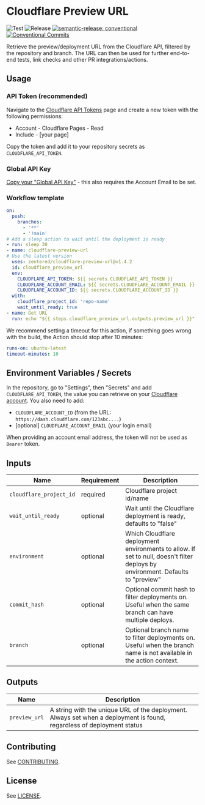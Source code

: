 # Cloudflare Preview URL

![Test](https://github.com/zentered/cloudflare-preview-url/workflows/Test/badge.svg)
![Release](https://github.com/zentered/cloudflare-preview-url/workflows/Publish/badge.svg)
[![semantic-release: conventional](https://img.shields.io/badge/semantic--release-conventional-e10079?logo=semantic-release)](https://github.com/semantic-release/semantic-release)
[![Conventional Commits](https://img.shields.io/badge/Conventional%20Commits-1.0.0-yellow.svg)](https://conventionalcommits.org)

Retrieve the preview/deployment URL from the Cloudflare API, filtered by the
repository and branch. The URL can then be used for further end-to-end tests,
link checks and other PR integrations/actions.

## Usage

### API Token (recommended)

Navigate to the
[Cloudflare API Tokens](https://dash.cloudflare.com/profile/api-tokens) page and
create a new token with the following permissions:

- Account - Cloudflare Pages - Read
- Include - [your page]

Copy the token and add it to your repository secrets as `CLOUDFLARE_API_TOKEN`.

### Global API Key

[Copy your "Global API Key"](https://dash.cloudflare.com/profile/api-tokens) -
this also requires the Account Email to be set.

### Workflow template

```yaml
on:
  push:
    branches:
      - '**'
      - '!main'
# Add a sleep action to wait until the deployment is ready
- run: sleep 30
- name: cloudflare-preview-url
# Use the latest version
  uses: zentered/cloudflare-preview-url@v1.4.2
  id: cloudflare_preview_url
  env:
    CLOUDFLARE_API_TOKEN: ${{ secrets.CLOUDFLARE_API_TOKEN }}
    CLOUDFLARE_ACCOUNT_EMAIL: ${{ secrets.CLOUDFLARE_ACCOUNT_EMAIL }}
    CLOUDFLARE_ACCOUNT_ID: ${{ secrets.CLOUDFLARE_ACCOUNT_ID }}
  with:
    cloudflare_project_id: 'repo-name'
    wait_until_ready: true
- name: Get URL
  run: echo "${{ steps.cloudflare_preview_url.outputs.preview_url }}"
```

We recommend setting a timeout for this action, if something goes wrong with the
build, the Action should stop after 10 minutes:

```yaml
runs-on: ubuntu-latest
timeout-minutes: 10
```

## Environment Variables / Secrets

In the repository, go to "Settings", then "Secrets" and add
`CLOUDFLARE_API_TOKEN`, the value you can retrieve on your
[Cloudflare account](https://dash.cloudflare.com/profile/api-tokens). You also
need to add:

- `CLOUDFLARE_ACCOUNT_ID` (from the URL:
  `https://dash.cloudflare.com/123abc....`)
- [optional] `CLOUDFLARE_ACCOUNT_EMAIL` (your login email)

When providing an account email address, the token will not be used as `Bearer`
token.

## Inputs

| Name                    | Requirement | Description                                                                                                                     |
| ----------------------- | ----------- | ------------------------------------------------------------------------------------------------------------------------------- |
| `cloudflare_project_id` | required    | Cloudflare project id/name                                                                                                      |
| `wait_until_ready`      | optional    | Wait until the Cloudflare deployment is ready, defaults to "false"                                                              |
| `environment`           | optional    | Which Cloudflare deployment environments to allow. If set to null, doesn't filter deploys by environment. Defaults to "preview" |
| `commit_hash`           | optional    | Optional commit hash to filter deployments on. Useful when the same branch can have multiple deploys.                           |
| `branch`                | optional    | Optional branch name to filter deployments on. Useful when the branch name is not available in the action context.              |

## Outputs

| Name          | Description                                                                                                            |
| ------------- | ---------------------------------------------------------------------------------------------------------------------- |
| `preview_url` | A string with the unique URL of the deployment. Always set when a deployment is found, regardless of deployment status |

## Contributing

See [CONTRIBUTING](CONTRIBUTING.md).

## License

See [LICENSE](LICENSE).
